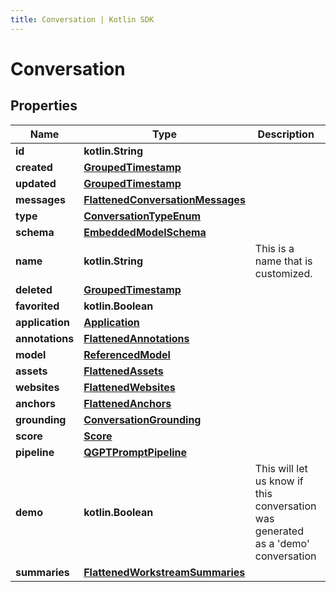 ```yaml
---
title: Conversation | Kotlin SDK
---
```



# Conversation

## Properties
Name | Type | Description | Notes
------------ | ------------- | ------------- | -------------
**id** | **kotlin.String** |  | 
**created** | [**GroupedTimestamp**](GroupedTimestamp) |  | 
**updated** | [**GroupedTimestamp**](GroupedTimestamp) |  | 
**messages** | [**FlattenedConversationMessages**](FlattenedConversationMessages) |  | 
**type** | [**ConversationTypeEnum**](ConversationTypeEnum) |  | 
**schema** | [**EmbeddedModelSchema**](EmbeddedModelSchema) |  |  [optional]
**name** | **kotlin.String** | This is a name that is customized. |  [optional]
**deleted** | [**GroupedTimestamp**](GroupedTimestamp) |  |  [optional]
**favorited** | **kotlin.Boolean** |  |  [optional]
**application** | [**Application**](Application) |  |  [optional]
**annotations** | [**FlattenedAnnotations**](FlattenedAnnotations) |  |  [optional]
**model** | [**ReferencedModel**](ReferencedModel) |  |  [optional]
**assets** | [**FlattenedAssets**](FlattenedAssets) |  |  [optional]
**websites** | [**FlattenedWebsites**](FlattenedWebsites) |  |  [optional]
**anchors** | [**FlattenedAnchors**](FlattenedAnchors) |  |  [optional]
**grounding** | [**ConversationGrounding**](ConversationGrounding) |  |  [optional]
**score** | [**Score**](Score) |  |  [optional]
**pipeline** | [**QGPTPromptPipeline**](QGPTPromptPipeline) |  |  [optional]
**demo** | **kotlin.Boolean** | This will let us know if this conversation was generated as a &#39;demo&#39; conversation |  [optional]
**summaries** | [**FlattenedWorkstreamSummaries**](FlattenedWorkstreamSummaries) |  |  [optional]



